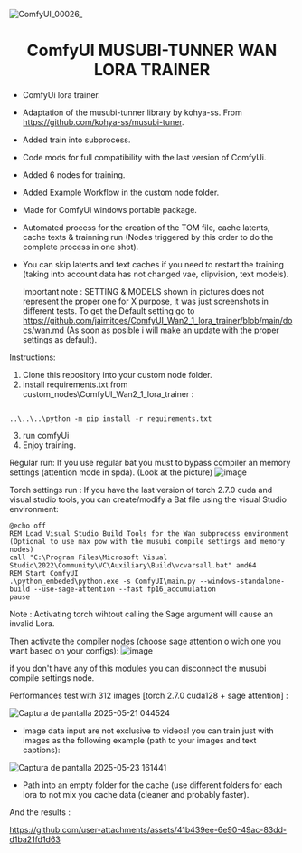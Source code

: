 
![ComfyUI_00026_](https://github.com/user-attachments/assets/57fdbf91-51d5-43ad-9ec7-3873003dca1b)

<div align="center"><h1>ComfyUI MUSUBI-TUNNER WAN LORA TRAINER</h1></div>

* ComfyUi lora trainer.
* Adaptation of the musubi-tunner library by kohya-ss. From https://github.com/kohya-ss/musubi-tuner.
* Added train into subprocess.
* Code mods for full compatibility with the last version of ComfyUi.
* Added 6 nodes for training.
* Added Example Workflow in the custom node folder.
* Made for ComfyUi windows portable package.
* Automated process for the creation of the TOM file, cache latents, cache texts & trainning run (Nodes triggered by this order to do the complete process in one shot).
* You can skip latents and text caches if you need to restart the training (taking into account data has not changed vae, clipvision, text models).

  Important note : SETTING & MODELS shown in pictures does not represent the proper one for X purpose, it was just screenshots in different tests. To get the Default setting go to https://github.com/jaimitoes/ComfyUI_Wan2_1_lora_trainer/blob/main/docs/wan.md (As soon as posible i will make an update with the proper settings as default).

Instructions:
1. Clone this repository into your custom node folder.
2. install requirements.txt from custom_nodes\ComfyUI_Wan2_1_lora_trainer :
```

..\..\..\python -m pip install -r requirements.txt

```
3. run comfyUi
4. Enjoy training.


Regular run: If you use regular bat you must to bypass compiler an memory settings (attention mode in spda). (Look at the picture)
![image](https://github.com/user-attachments/assets/03bebfca-79c2-4079-aea4-0f0b7dfc5645)



Torch settings run : 
If you have the last version of torch 2.7.0 cuda and visual studio tools, you can create/modify a Bat file using the visual Studio environment:

```
@echo off
REM Load Visual Studio Build Tools for the Wan subprocess environment (Optional to use max pow with the musubi compile settings and memory nodes)
call "C:\Program Files\Microsoft Visual Studio\2022\Community\VC\Auxiliary\Build\vcvarsall.bat" amd64
REM Start ComfyUI
.\python_embeded\python.exe -s ComfyUI\main.py --windows-standalone-build --use-sage-attention --fast fp16_accumulation
pause
```
Note : Activating torch wihtout calling the Sage argument will cause an invalid Lora.

Then activate the compiler nodes (choose sage attention o wich one you want based on your configs):
![image](https://github.com/user-attachments/assets/8982f665-a7bd-47a1-a8eb-ad6bce87b7f2)


if you don't have any of this modules you can disconnect the musubi compile settings node.


Performances test with 312 images [torch 2.7.0 cuda128 + sage attention] :


![Captura de pantalla 2025-05-21 044524](https://github.com/user-attachments/assets/b9ec9f8a-daee-4e0b-a72c-91ff29950a7f)

* Image data input are not exclusive to videos! you can train just with images as the following example (path to your images and text captions):

![Captura de pantalla 2025-05-23 161441](https://github.com/user-attachments/assets/465448fe-f347-431f-b3e7-e13436d5c039)

* Path into an empty folder for the cache (use different folders for each lora to not mix you cache data (cleaner and probably faster).
  
And the results :

https://github.com/user-attachments/assets/41b439ee-6e90-49ac-83dd-d1ba21fd1d63







